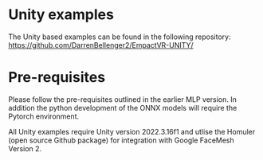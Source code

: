 # Unity examples

The Unity based examples can be found in the following repository: https://github.com/DarrenBellenger2/EmpactVR-UNITY/

# Pre-requisites

Please follow the pre-requisites outlined in the earlier MLP version. In addition the python development of the ONNX models will require the Pytorch environment.

All Unity examples require Unity version 2022.3.16f1 and utlise the Homuler (open source Github package) for integration with Google FaceMesh Version 2.
